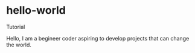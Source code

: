 # hello-world
Tutorial

Hello, I am a begineer coder aspiring to develop projects that can change the world.
